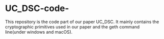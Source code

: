 # UC_DSC-code-
This repository is the code part of our paper UC_DSC. It mainly contains the cryptographic primitives used in our paper and the geth command line(under windows and macOS).
